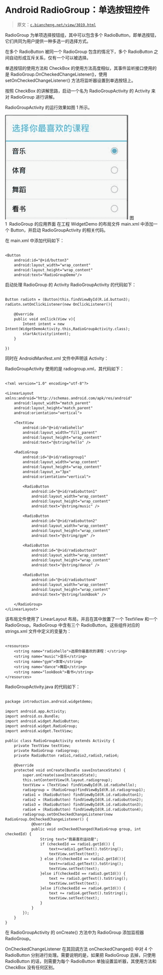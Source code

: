 # Android RadioGroup：单选按钮控件

> 原文：[`c.biancheng.net/view/3019.html`](http://c.biancheng.net/view/3019.html)

RadioGroup 为单项选择按钮组，其中可以包含多个 RadioButton，即单选按钮，它们共同为用户提供一种多选一的选择方式。

在多个 RadioButton 被同一个 RadioGroup 包含的情况下，多个 RadioButton 之间自动形成互斥关系，仅有一个可以被选择。

单选按钮的使用方法和 CheckBox 的使用方法高度相似，其事件监听接口使用的是 RadioGroup.OnCheckedChangeListener()，使用 setOnCheckedChangeListener() 方法将监听器设置到单选按钮上。

按照 CheckBox 的讲解思路，启动一个名为 RadioGroupActivity 的 Activity 来对 RadioGroup 进行讲解。

RadioGroupActivity 的运行效果如图 1 所示。

![RadioGroup 的应用界面](img/ee6ce04913f007c4ac313b8a042756e0.png)
图 1  RadioGroup 的应用界面
在工程 WidgetDemo 的布局文件 main.xml 中添加一个 Button，并启动 RadioGroupActivity 的相关代码。

在 main.xml 中添加代码如下：

```

<Button
    android:id="@+id/button3"
    android:layout_width="wrap_content"
    android:layout_height="wrap_content"
    android:text="RadioGroupDemo"/>
```

启动处理 RadioGroup 的 Activity RadioGroupActivity 的代码如下：

```

Button radiotn = (Button)this.findViewById(R.id.button3);
radiotn.setOnClickListener(new OnClickListener(){

    @Override
    public void onClick(View v){
        Intent intent = new Intent(WidgetDemoActivity.this,RadioGroupActivity.class);
        startActivity(intent);
    }

})
```

同时在 AndroidManifest.xml 文件中声明该 Activity：

<activity android:name=".RadioGroupActivity "></activity>

RadioGroupActivity 使用的是 radiogroup.xml，其代码如下：

```

<?xml version="1.0" encoding="utf-8"?>

<LinearLayout xmlns:android="http://schemas.android.com/apk/res/android"
    android:layout_width="match_parent"
    android:layout_height="match_parent"
    android:orientation="vertical">

    <TextView
        android:id="@+id/radiohello"
        android:layout_width="fill_parent"
        android:layout_height="wrap_content"
        android:text="@string/hello" />

    <RadioGroup
        android:id="@+id/radiogroup1"
        android:layout_width="wrap_content"
        android:layout_height="wrap_content"
        android:layout_x="3px"
        android:orientation="vertical">

        <RadioButton
            android:id="@+id/radiobutton1"
            android:layout_width="wrap_content"
            android:layout_height="wrap_content"
            android:text="@string/music" />

        <RadioButton
            android:id="@+id/radiobutton2"
            android:layout_width="wrap_content"
            android:layout_height="wrap_content"
            android:text="@string/gym" />

        <RadioButton
            android:id="@+id/radiobutton3"
            android:layout_width="wrap_content"
            android:layout_height="wrap_content"
            android:text="@string/dance" />

        <RadioButton
            android:id="@+id/radiobutton4"
            android:layout_width="wrap_content"
            android:layout_height="wrap_content"
            android:text="@string/lookBook" />

    </RadioGroup>
</LinearLayout>
```

该布局文件使用了 LinearLayout 布局，并且在其中放置了一个 TextView 和一个 RadioGroup。RadioGroup 中含有三个 RadioButton。这些组件对应的 strings.xml 文件中定义的变量为：

```

<resources>
    <string name="radiohello">选择你最喜欢的课程：</string>
    <string name="music">音乐</string>
    <string name="gym">体育</string>
    <string name="dance">舞蹈</string>
    <string name="lookBook">看书</string>
</resources>
```

RadioGroupActivity.java 的代码如下：

```

package introduction.android.widgetdemo;

import android.app.Activity;
import android.os.Bundle;
import android.widget.RadioButton;
import android.widget.RadioGroup;
import android.widget.TextView;

public class RadioGroupActivity extends Activity {
    private TextView textView;
    private RadioGroup radiogroup;
    private RadioButton radio1,radio2,radio3,radio4;

    @Override
    protected void onCreate(Bundle saveInstanceState) {
        super.onCreate(saveInstanceState);
        this.setContentView(R.layout.radiogroup);
        textView = (TextView) findViewById(R.id.radiohello);
        radiogroup = (RadioGroup)findViewById(R.id.radiogroup1);
        radio1 = (RadioButton) findViewById(R.id.radiobutton1);
        radio2 = (RadioButton) findViewById(R.id.radiobutton2);
        radio3 = (RadioButton) findViewById(R.id.radiobutton3);
        radio4 = (RadioButton) findViewById(R.id.radiobutton4);
        radiogroup.setOnCheckedChangeListener(new RadioGroup.OnCheckedChangeListener() {
            @Override
            public void onCheckedChanged(RadioGroup group, int checkedId) {
                String text="我最喜欢运动是";
                if (checkedId == radio1.getId()) {
                    text+=radio1.getText().toString();
                    textView.setText(text);
                } else if(checkedId == radio2.getId()){
                    text+=radio2.getText().toString();
                    textView.setText(text);
                }else if(checkedId == radio3.getId()) {
                    text += radio3.getText().toString();
                    textView.setText(text);
                }else if(checkedId == radio4.getId()) {
                    text += radio4.getText().toString();
                    textView.setText(text);
                }
            }
        });
    }
}
```

在 RadioGroupActivity 的 onCreate() 方法中为 RadioGroup 添加监视器 RadioGroup。

OnCheckedChangeListener 在其回调方法 onCheckedChanged() 中对 4 个 RadioButton 分别进行处理。需要说明的是，如果把 RadioGroup 去掉，只使用 RadioButton 的话，则需要为每个 RadioButton 单独设置监听器，其使用方法和 CheckBox 没有任何区别。
